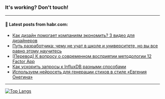 ### It's working? Don't touch!

---
<!--
#### 🛠️ Technical stack:

![C++](https://img.shields.io/badge/C++-informational?logo=c%2B%2B&style=flat&logoColor=white&color=9C033A)
![Java](https://img.shields.io/badge/Java-informational?logo=java&style=flat&logoColor=white&color=007396)
![Kotlin](https://img.shields.io/badge/Kotlin-informational?logo=Kotlin&style=flat&logoColor=white&color=0095D5)
![JS](https://img.shields.io/badge/JS-informational?logo=javaScript&style=flat&logoColor=black&color=F7Df1E) <br>
![HTML5](https://img.shields.io/badge/HTML5-informational?logo=html5&style=flat&logoColor=white&color=E34F26)
![CSS3](https://img.shields.io/badge/CSS3-informational?logo=css3&style=flat&logoColor=white&color=157286)
![Sass](https://img.shields.io/badge/Saas-informational?logo=sass&style=flat&logoColor=white&color=hotpink)
![PHP](https://img.shields.io/badge/PHP-informational?logo=php&style=flat&logoColor=white&color=777BB4) <br>
![WebPAck](https://img.shields.io/badge/WebPack-informational?logo=webPack&style=flat&logoColor=white&color=FF6F00)
![Bootstrap](https://img.shields.io/badge/Bootstrap-informational?logo=Bootstrap&style=flat&logoColor=white&color=7952B3)
![MySQL](https://img.shields.io/badge/MySQL-informational?logo=MySQL&style=flat&logoColor=white&color=00f) <br>
![NodeJS](https://img.shields.io/badge/NodeJS-informational?logo=node.js&style=flat&logoColor=white&color=43853D)
![Spring](https://img.shields.io/badge/Spring-informational?logo=Spring&style=flat&logoColor=white&color=0A9EDC)
![Angular](https://img.shields.io/badge/Vue-informational?logo=vue.js&style=flat&logoColor=white&color=red)
![Git](https://img.shields.io/badge/Git-informational?logo=git&style=flat&logoColor=white&color=darkorange)

___
-->

#### 💬 Latest posts from habr.com:

<!-- BLOG-POST-LIST:START -->
- [Как дизайн помогает компаниям экономить? 3 видео для дизайнеров](https://habr.com/ru/post/699202/?utm_source=habrahabr&utm_medium=rss&utm_campaign=699202)
- [Путь разработчика: чему не учат в школе и университете, но вы все равно этому научитесь](https://habr.com/ru/post/699200/?utm_source=habrahabr&utm_medium=rss&utm_campaign=699200)
- [[Перевод] К вопросу о современном восприятии методологии 12 Factor App](https://habr.com/ru/post/699170/?utm_source=habrahabr&utm_medium=rss&utm_campaign=699170)
- [Как ускорить запросы к InfluxDB разными способами](https://habr.com/ru/post/698156/?utm_source=habrahabr&utm_medium=rss&utm_campaign=698156)
- [Используем нейросеть для генерации стихов в стиле «Евгения Онегина»](https://habr.com/ru/post/699058/?utm_source=habrahabr&utm_medium=rss&utm_campaign=699058)
<!-- BLOG-POST-LIST:END -->

---

[![Top Langs](https://github-readme-stats.vercel.app/api/top-langs/?username=zloylis&layout=compact&hide_border=true&theme=dracula)](https://github.com/zloylis)
